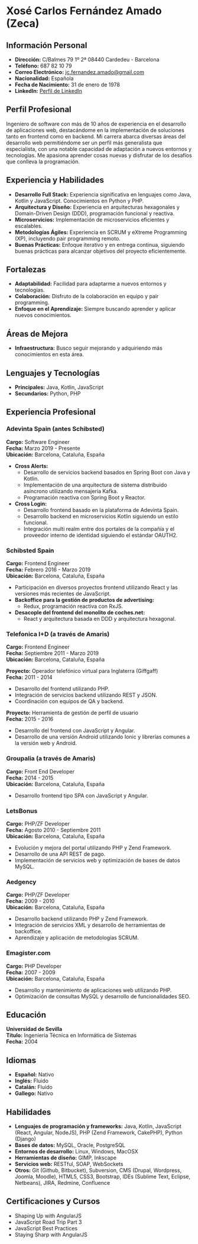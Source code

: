 # Xosé Carlos Fernández Amado (Zeca)

## Información Personal
- **Dirección:** C/Balmes 79 1º 2ª 08440 Cardedeu - Barcelona
- **Teléfono:** 687 82 10 79
- **Correo Electrónico:** jc.fernandez.amado@gmail.com
- **Nacionalidad:** Española
- **Fecha de Nacimiento:** 31 de enero de 1978
- **LinkedIn:** [Perfil de LinkedIn](#)

## Perfil Profesional
Ingeniero de software con más de 10 años de experiencia en el desarrollo de aplicaciones web, destacándome en la implementación de soluciones tanto en frontend como en backend. Mi carrera abarca diversas áreas del desarrollo web permitiéndome ser un perfil más generalista que especialista, con una notable capacidad de adaptación a nuevos entornos y tecnologías. Me apasiona aprender cosas nuevas y disfrutar de los desafíos que conlleva la programación.

## Experiencia y Habilidades
- **Desarrollo Full Stack:** Experiencia significativa en lenguajes como Java, Kotlin y JavaScript. Conocimientos en Python y PHP.
- **Arquitectura y Diseño:** Experiencia en arquitecturas hexagonales y Domain-Driven Design (DDD), programación funcional y reactiva.
- **Microservicios:** Implementación de microservicios eficientes y escalables.
- **Metodologías Ágiles:** Experiencia en SCRUM y eXtreme Programming (XP), incluyendo pair programming remoto.
- **Buenas Prácticas:** Enfoque iterativo y en entrega continua, siguiendo buenas prácticas para alcanzar objetivos del proyecto eficientemente.

## Fortalezas
- **Adaptabilidad:** Facilidad para adaptarme a nuevos entornos y tecnologías.
- **Colaboración:** Disfruto de la colaboración en equipo y pair programming.
- **Enfoque en el Aprendizaje:** Siempre buscando aprender y aplicar nuevos conocimientos.

## Áreas de Mejora
- **Infraestructura:** Busco seguir mejorando y adquiriendo más conocimientos en esta área.

## Lenguajes y Tecnologías
- **Principales:** Java, Kotlin, JavaScript
- **Secundarios:** Python, PHP

## Experiencia Profesional

### Adevinta Spain (antes Schibsted)
**Cargo:** Software Engineer  
**Fecha:** Marzo 2019 - Presente  
**Ubicación:** Barcelona, Cataluña, España
- **Cross Alerts:**
  - Desarrollo de servicios backend basados en Spring Boot con Java y Kotlin.
  - Implementación de una arquitectura de sistema distribuido asíncrono utilizando mensajería Kafka.
  - Programación reactiva con Spring Boot y Reactor.
- **Cross Login:**
  - Desarrollo frontend basado en la plataforma de Adevinta Spain.
  - Desarrollo backend en microservicios Kotlin siguiendo un estilo funcional.
  - Integración multi realm entre dos portales de la compañía y el proveedor interno de identidad siguiendo el estándar OAUTH2.

### Schibsted Spain
**Cargo:** Frontend Engineer  
**Fecha:** Febrero 2016 - Marzo 2019  
**Ubicación:** Barcelona, Cataluña, España
- Participación en diversos proyectos frontend utilizando React y las versiones más recientes de JavaScript.
- **Backoffice para la gestión de productos de advertising:**
  - Redux, programación reactiva con RxJS.
- **Desacople del frontend del monolito de coches.net:**
  - React y arquitectura basada en DDD y arquitectura hexagonal.

### Telefonica I+D (a través de Amaris)
**Cargo:** Frontend Engineer  
**Fecha:** Septiembre 2011 - Marzo 2019  
**Ubicación:** Barcelona, Cataluña, España

**Proyecto:** Operador telefónico virtual para Inglaterra (Giffgaff)  
**Fecha:** 2011 - 2014
- Desarrollo del frontend utilizando PHP.
- Integración de servicios backend utilizando REST y JSON.
- Coordinación con equipos de QA y backend.

**Proyecto:** Herramienta de gestión de perfil de usuario  
**Fecha:** 2015 - 2016
- Desarrollo del frontend con JavaScript y Angular.
- Desarrollo de una versión Android utilizando Ionic y librerías comunes a la versión web y Android.

### Groupalia (a través de Amaris)
**Cargo:** Front End Developer  
**Fecha:** 2014 - 2015  
**Ubicación:** Barcelona, Cataluña, España
- Desarrollo frontend tipo SPA con JavaScript y Angular.

### LetsBonus
**Cargo:** PHP/ZF Developer  
**Fecha:** Agosto 2010 - Septiembre 2011  
**Ubicación:** Barcelona, Cataluña, España
- Evolución y mejora del portal utilizando PHP y Zend Framework.
- Desarrollo de una API REST de pago.
- Implementación de servicios web y optimización de bases de datos MySQL.

### Aedgency
**Cargo:** PHP/ZF Developer  
**Fecha:** 2009 - 2010  
**Ubicación:** Barcelona, Cataluña, España
- Desarrollo backend utilizando PHP y Zend Framework.
- Integración de servicios XML y desarrollo de herramientas de backoffice.
- Aprendizaje y aplicación de metodologías SCRUM.

### Emagister.com
**Cargo:** PHP Developer  
**Fecha:** 2007 - 2009  
**Ubicación:** Barcelona, Cataluña, España
- Desarrollo y mantenimiento de aplicaciones web utilizando PHP.
- Optimización de consultas MySQL y desarrollo de funcionalidades SEO.

## Educación
**Universidad de Sevilla**  
**Título:** Ingeniería Técnica en Informática de Sistemas  
**Fecha:** 2004

## Idiomas
- **Español:** Nativo
- **Inglés:** Fluido
- **Catalán:** Fluido
- **Gallego:** Nativo

## Habilidades
- **Lenguajes de programación y frameworks:** Java, Kotlin, JavaScript (React, Angular, NodeJS), PHP (Zend Framework, CakePHP), Python (Django)
- **Bases de datos:** MySQL, Oracle, PostgreSQL
- **Entornos de desarrollo:** Linux, Windows, MacOSX
- **Herramientas de diseño:** GIMP, Inkscape
- **Servicios web:** RESTful, SOAP, WebSockets
- **Otros:** Git (Github, Bitbucket), Subversion, CMS (Drupal, Wordpress, Joomla, Moodle), HTML5, CSS3, Bootstrap, IDEs (Sublime Text, Eclipse, Netbeans), JIRA, Redmine, Confluence

## Certificaciones y Cursos
- Shaping Up with AngularJS
- JavaScript Road Trip Part 3
- JavaScript Best Practices
- Staying Sharp with AngularJS
